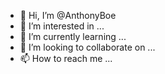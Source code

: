 - 👋 Hi, I’m @AnthonyBoe
- 👀 I’m interested in ...
- 🌱 I’m currently learning ...
- 💞️ I’m looking to collaborate on ...
- 📫 How to reach me ...

<!---
AnthonyBoe/AnthonyBoe is a ✨ special ✨ repository because its `README.md` (this file) appears on your GitHub profile.
You can click the Preview link to take a look at your changes.
--->
